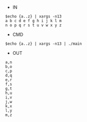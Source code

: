 - IN

```
$echo {a..z} | xargs -n13
a b c d e f g h i j k l m
n o p q r s t u v w x y z
```


- CMD
```
$echo {a..z} | xargs -n13 | ./main
```

- OUT
```
a,n
b,o
c,p
d,q
e,r
f,s
g,t
h,u
i,v
j,w
k,x
l,y
m,z
```

